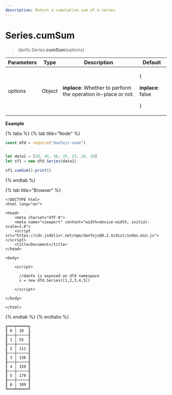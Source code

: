 ```yaml
---
description: Return a cumulative sum of a series
---
```


# Series.cumSum

> danfo.Series.**cumSum**(options)&#x20;

| Parameters | Type   | Description                                                    | Default                                                |
| ---------- | ------ | -------------------------------------------------------------- | ------------------------------------------------------ |
| options    | Object | **inplace**: Whether to perform the operation in-place or not. | <p>{</p><p><strong>inplace</strong>: false</p><p>}</p> |

**Example**

{% tabs %}
{% tab title="Node" %}
```javascript
const dfd = require("danfojs-node")


let data1 = [10, 45, 56, 25, 23, 20, 10]
let sf1 = new dfd.Series(data1)

sf1.cumSum().print()
```
{% endtab %}

{% tab title="Browser" %}
```markup
<!DOCTYPE html>
<html lang="en">

<head>
    <meta charset="UTF-8">
    <meta name="viewport" content="width=device-width, initial-scale=1.0">
    <script src="https://cdn.jsdelivr.net/npm/danfojs@0.2.4/dist/index.min.js"></script>
    <title>Document</title>
</head>

<body>

    <script>

      //danfo is exposed on dfd namespace 
      s = new dfd.Series([1,2,3,4,5]) 

    </script>

</body>

</html>
```
{% endtab %}
{% endtabs %}

```
╔═══╤═════╗
║ 0 │ 10  ║
╟───┼─────╢
║ 1 │ 55  ║
╟───┼─────╢
║ 2 │ 111 ║
╟───┼─────╢
║ 3 │ 136 ║
╟───┼─────╢
║ 4 │ 159 ║
╟───┼─────╢
║ 5 │ 179 ║
╟───┼─────╢
║ 6 │ 189 ║
╚═══╧═════╝
```
